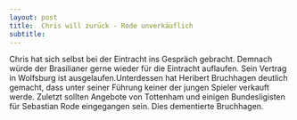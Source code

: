 ```yaml
---
layout: post
title:  Chris will zurück - Rode unverkäuflich
subtitle:  
---
```


Chris hat sich selbst bei der Eintracht ins Gespräch gebracht. Demnach würde der Brasilianer gerne wieder für die Eintracht auflaufen. Sein Vertrag in Wolfsburg ist ausgelaufen.Unterdessen hat Heribert Bruchhagen deutlich gemacht, dass unter seiner Führung keiner der jungen Spieler verkauft werde. Zuletzt sollten Angebote von Tottenham und einigen Bundesligisten für Sebastian Rode eingegangen sein. Dies dementierte Bruchhagen.


